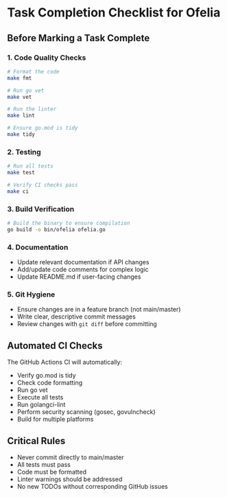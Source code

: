 # Task Completion Checklist for Ofelia

## Before Marking a Task Complete

### 1. Code Quality Checks
```bash
# Format the code
make fmt

# Run go vet
make vet

# Run the linter
make lint

# Ensure go.mod is tidy
make tidy
```

### 2. Testing
```bash
# Run all tests
make test

# Verify CI checks pass
make ci
```

### 3. Build Verification
```bash
# Build the binary to ensure compilation
go build -o bin/ofelia ofelia.go
```

### 4. Documentation
- Update relevant documentation if API changes
- Add/update code comments for complex logic
- Update README.md if user-facing changes

### 5. Git Hygiene
- Ensure changes are in a feature branch (not main/master)
- Write clear, descriptive commit messages
- Review changes with `git diff` before committing

## Automated CI Checks
The GitHub Actions CI will automatically:
- Verify go.mod is tidy
- Check code formatting
- Run go vet
- Execute all tests
- Run golangci-lint
- Perform security scanning (gosec, govulncheck)
- Build for multiple platforms

## Critical Rules
- Never commit directly to main/master
- All tests must pass
- Code must be formatted
- Linter warnings should be addressed
- No new TODOs without corresponding GitHub issues